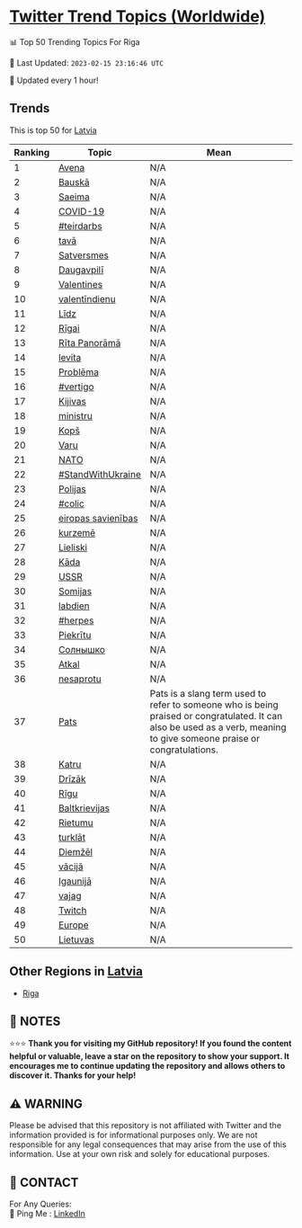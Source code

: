 [Twitter Trend Topics (Worldwide)](https://github.com/ErcinDedeoglu/Twitter-Trend-Topics)
==========


📊 Top 50 Trending Topics For Riga

📆 Last Updated: `2023-02-15 23:16:46 UTC`

🔧 Updated every 1 hour!


## Trends

This is top 50 for [Latvia](</Latvia>)

| Ranking | Topic | Mean |
| ------- | ------------ | ------------ |
| 1 | [Avena](http://twitter.com/search?q=Avena) | N/A |
| 2 | [Bauskā](http://twitter.com/search?q=Bausk%c4%81) | N/A |
| 3 | [Saeima](http://twitter.com/search?q=Saeima) | N/A |
| 4 | [COVID-19](http://twitter.com/search?q=COVID-19) | N/A |
| 5 | [#teirdarbs](http://twitter.com/search?q=%23teirdarbs) | N/A |
| 6 | [tavā](http://twitter.com/search?q=tav%c4%81) | N/A |
| 7 | [Satversmes](http://twitter.com/search?q=Satversmes) | N/A |
| 8 | [Daugavpilī](http://twitter.com/search?q=Daugavpil%c4%ab) | N/A |
| 9 | [Valentines](http://twitter.com/search?q=Valentines) | N/A |
| 10 | [valentīndienu](http://twitter.com/search?q=valent%c4%abndienu) | N/A |
| 11 | [Līdz](http://twitter.com/search?q=L%c4%abdz) | N/A |
| 12 | [Rīgai](http://twitter.com/search?q=R%c4%abgai) | N/A |
| 13 | [Rīta Panorāmā](http://twitter.com/search?q=R%c4%abta+Panor%c4%81m%c4%81) | N/A |
| 14 | [levita](http://twitter.com/search?q=levita) | N/A |
| 15 | [Problēma](http://twitter.com/search?q=Probl%c4%93ma) | N/A |
| 16 | [#vertigo](http://twitter.com/search?q=%23vertigo) | N/A |
| 17 | [Kijivas](http://twitter.com/search?q=Kijivas) | N/A |
| 18 | [ministru](http://twitter.com/search?q=ministru) | N/A |
| 19 | [Kopš](http://twitter.com/search?q=Kop%c5%a1) | N/A |
| 20 | [Varu](http://twitter.com/search?q=Varu) | N/A |
| 21 | [NATO](http://twitter.com/search?q=NATO) | N/A |
| 22 | [#StandWithUkraine](http://twitter.com/search?q=%23StandWithUkraine) | N/A |
| 23 | [Polijas](http://twitter.com/search?q=Polijas) | N/A |
| 24 | [#colic](http://twitter.com/search?q=%23colic) | N/A |
| 25 | [eiropas savienības](http://twitter.com/search?q=eiropas+savien%c4%abbas) | N/A |
| 26 | [kurzemē](http://twitter.com/search?q=kurzem%c4%93) | N/A |
| 27 | [Lieliski](http://twitter.com/search?q=Lieliski) | N/A |
| 28 | [Kāda](http://twitter.com/search?q=K%c4%81da) | N/A |
| 29 | [USSR](http://twitter.com/search?q=USSR) | N/A |
| 30 | [Somijas](http://twitter.com/search?q=Somijas) | N/A |
| 31 | [labdien](http://twitter.com/search?q=labdien) | N/A |
| 32 | [#herpes](http://twitter.com/search?q=%23herpes) | N/A |
| 33 | [Piekrītu](http://twitter.com/search?q=Piekr%c4%abtu) | N/A |
| 34 | [Солнышко](http://twitter.com/search?q=%d0%a1%d0%be%d0%bb%d0%bd%d1%8b%d1%88%d0%ba%d0%be) | N/A |
| 35 | [Atkal](http://twitter.com/search?q=Atkal) | N/A |
| 36 | [nesaprotu](http://twitter.com/search?q=nesaprotu) | N/A |
| 37 | [Pats](http://twitter.com/search?q=Pats) | Pats is a slang term used to refer to someone who is being praised or congratulated. It can also be used as a verb, meaning to give someone praise or congratulations. |
| 38 | [Katru](http://twitter.com/search?q=Katru) | N/A |
| 39 | [Drīzāk](http://twitter.com/search?q=Dr%c4%abz%c4%81k) | N/A |
| 40 | [Rīgu](http://twitter.com/search?q=R%c4%abgu) | N/A |
| 41 | [Baltkrievijas](http://twitter.com/search?q=Baltkrievijas) | N/A |
| 42 | [Rietumu](http://twitter.com/search?q=Rietumu) | N/A |
| 43 | [turklāt](http://twitter.com/search?q=turkl%c4%81t) | N/A |
| 44 | [Diemžēl](http://twitter.com/search?q=Diem%c5%be%c4%93l) | N/A |
| 45 | [vācijā](http://twitter.com/search?q=v%c4%81cij%c4%81) | N/A |
| 46 | [Igaunijā](http://twitter.com/search?q=Igaunij%c4%81) | N/A |
| 47 | [vajag](http://twitter.com/search?q=vajag) | N/A |
| 48 | [Twitch](http://twitter.com/search?q=Twitch) | N/A |
| 49 | [Europe](http://twitter.com/search?q=Europe) | N/A |
| 50 | [Lietuvas](http://twitter.com/search?q=Lietuvas) | N/A |



## Other Regions in [Latvia](</Latvia>)

* [Riga](</Latvia/Riga.md>)



## 📝 NOTES

⭐⭐⭐ **Thank you for visiting my GitHub repository! If you found the content helpful or valuable, leave a star on the repository to show your support. It encourages me to continue updating the repository and allows others to discover it. Thanks for your help!**


## ⚠️ WARNING

Please be advised that this repository is not affiliated with Twitter and the information provided is for informational purposes only. We are not responsible for any legal consequences that may arise from the use of this information. Use at your own risk and solely for educational purposes.


## 📨 CONTACT

 For Any Queries:  
            🏓 Ping Me : [LinkedIn](https://www.linkedin.com/in/ercindedeoglu/)
